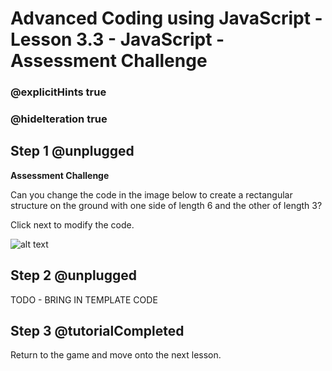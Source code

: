 # Advanced Coding using JavaScript - Lesson 3.3 - JavaScript - Assessment Challenge

### @explicitHints true
### @hideIteration true

## Step 1 @unplugged
**Assessment Challenge**

Can you change the code in the image below to create a rectangular structure on the ground with one side of length 6 and the other of length 3?

Click next to modify the code.

![alt text](https://advancedjs.codingcredentials.com/Lesson3/3.3/images/1.jpg?raw=true "Code builder")

## Step 2 @unplugged
TODO - BRING IN TEMPLATE CODE


## Step 3 @tutorialCompleted
Return to the game and move onto the next lesson.